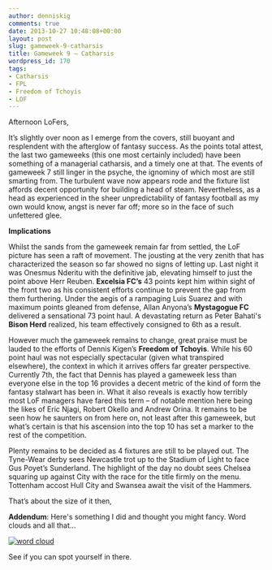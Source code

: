 ```yaml
---
author: denniskig
comments: true
date: 2013-10-27 10:48:08+00:00
layout: post
slug: gameweek-9-catharsis
title: Gameweek 9 – Catharsis
wordpress_id: 170
tags:
- Catharsis
- FPL
- Freedom of Tchoyis
- LOF
---
```


Afternoon LoFers,

It’s slightly over noon as I emerge from the covers, still buoyant and resplendent with the afterglow of fantasy success. As the points total attest, the last two gameweeks (this one most certainly included) have been something of a managerial catharsis, and a timely one at that. The events of gameweek 7 still linger in the psyche, the ignominy of which most are still smarting from. The turbulent wave now appears rode and the fixture list affords decent opportunity for building a head of steam. Nevertheless, as a head as experienced in the sheer unpredictability of fantasy football as my own would know, angst is never far off; more so in the face of such unfettered glee.

**Implications**

Whilst the sands from the gameweek remain far from settled, the LoF picture has seen a raft of movement. The jousting at the very zenith that has characterized the season so far showed no signs of letting up. Last night it was Onesmus Nderitu with the definitive jab, elevating himself to just the point above Herr Reuben. **Excelsia FC’s** 43 points kept him within sight of the front two as his consistent efforts continue to prevent the gap from them furthering. Under the aegis of a rampaging Luis Suarez and with maximum points gleaned from defense, Allan Anyona’s **Mystagogue FC** delivered a sensational 73 point haul. A devastating return as Peter Bahati's **Bison Herd** realized, his team effectively consigned to 6th as a result.

However much the gameweek remains to change, great praise must be lauded to the efforts of Dennis Kigen’s **Freedom of Tchoyis**. While his 60 point haul was not especially spectacular (given what transpired elsewhere), the context in which it arrives offers far greater perspective. Currently 7th, the fact that Dennis has played a gameweek less than everyone else in the top 16 provides a decent metric of the kind of form the fantasy stalwart has been in. What it also reveals is exactly how terribly most LoF managers have fared this term – of notable mention here being the likes of Eric Njagi, Robert Okello and Andrew Orina. It remains to be seen how he saunters on from here on, not least after this gameweek, but what’s certain is that his ascension into the top 10 has set a marker to the rest of the competition.

Plenty remains to be decided as 4 fixtures are still to be played out. The Tyne-Wear derby sees Newcastle trot up to the Stadium of Light to face Gus Poyet’s Sunderland. The highlight of the day no doubt sees Chelsea squaring up against City with the race for the title firmly on the menu. Tottenham accost Hull City and Swansea await the visit of the Hammers.

That’s about the size of it then,


**Addendum**: Here's something I did and thought you might fancy. Word clouds and all that...

[![word cloud](http://leaguefls.files.wordpress.com/2013/10/wordcloud.png?w=300)](http://leaguefls.files.wordpress.com/2013/10/wordcloud.png)

See if you can spot yourself in there.
